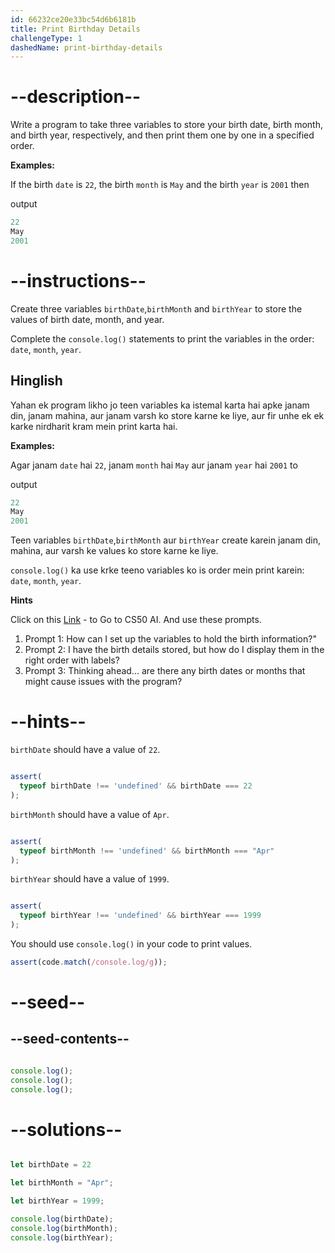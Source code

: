 ```yaml
---
id: 66232ce20e33bc54d6b6181b
title: Print Birthday Details
challengeType: 1
dashedName: print-birthday-details
---
```


# --description--

Write a program to take three variables to store your birth date, birth month, and birth year, respectively, and then print them one by one in a specified order.

**Examples:**

If the birth `date` is `22`, the birth `month` is `May` and the birth `year` is `2001` then

output 

```js
22
May
2001

```


# --instructions--
Create three variables `birthDate`,`birthMonth` and `birthYear` to store the values of birth date, month, and year.

Complete the `console.log()` statements to print the variables in the order: 
`date`, 
`month`, 
`year`.


<h2>Hinglish</h2>

Yahan ek program likho jo teen variables ka istemal karta hai apke janam din, janam mahina, aur janam varsh ko store karne ke liye, aur fir unhe ek ek karke nirdharit kram mein print karta hai.

**Examples:**

Agar janam `date` hai `22`, janam `month` hai `May` aur janam `year` hai `2001` to

output 

```js
22
May
2001

```

Teen variables `birthDate`,`birthMonth` aur `birthYear` create karein janam din, mahina, aur varsh ke values ko store karne ke liye.

`console.log()` ka use krke teeno variables ko is order mein print karein: 
`date`, 
`month`, 
`year`.

**Hints**

Click on this <a href = "https://cs50.ai/chat">Link</a> -  to Go to CS50 AI. And use these prompts.

1. Prompt 1:  How can I set up the variables to hold the birth information?"
2. Prompt 2:  I have the birth details stored, but how do I display them in the right order with labels?
3. Prompt 3: Thinking ahead... are there any birth dates or months that might cause issues with the program?


# --hints--

`birthDate` should have a value of `22`.

```js

assert(
  typeof birthDate !== 'undefined' && birthDate === 22
);

```

`birthMonth` should have a value of `Apr`.

```js

assert(
  typeof birthMonth !== 'undefined' && birthMonth === "Apr"
);

```

`birthYear` should have a value of `1999`.

```js

assert(
  typeof birthYear !== 'undefined' && birthYear === 1999
);

```

You should use `console.log()`  in your code to print values.

```js
assert(code.match(/console.log/g));
```

# --seed--

## --seed-contents--


```js

console.log();
console.log();
console.log();	

```


# --solutions--

```js

let birthDate = 22

let birthMonth = "Apr";

let birthYear = 1999;

console.log(birthDate);
console.log(birthMonth);
console.log(birthYear);
``` 


